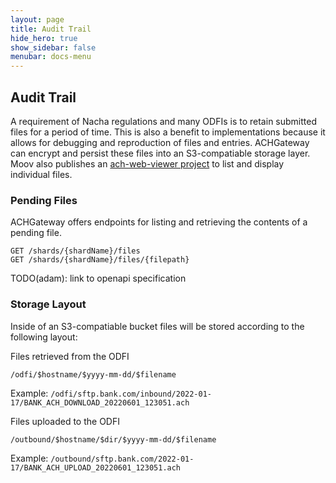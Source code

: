 ```yaml
---
layout: page
title: Audit Trail
hide_hero: true
show_sidebar: false
menubar: docs-menu
---
```


## Audit Trail

A requirement of Nacha regulations and many ODFIs is to retain submitted files for a period of time. This is also a benefit to implementations because it allows for debugging and reproduction of files and entries. ACHGateway can encrypt and persist these files into an S3-compatiable storage layer. Moov also publishes an [ach-web-viewer project](https://github.com/moov-io/ach-web-viewer) to list and display individual files.

### Pending Files

ACHGateway offers endpoints for listing and retrieving the contents of a pending file.

```
GET /shards/{shardName}/files
GET /shards/{shardName}/files/{filepath}
```

TODO(adam): link to openapi specification

### Storage Layout

Inside of an S3-compatiable bucket files will be stored according to the following layout:

Files retrieved from the ODFI
```
/odfi/$hostname/$yyyy-mm-dd/$filename
```
Example: `/odfi/sftp.bank.com/inbound/2022-01-17/BANK_ACH_DOWNLOAD_20220601_123051.ach`

Files uploaded to the ODFI
```
/outbound/$hostname/$dir/$yyyy-mm-dd/$filename
```
Example: `/outbound/sftp.bank.com/2022-01-17/BANK_ACH_UPLOAD_20220601_123051.ach`
